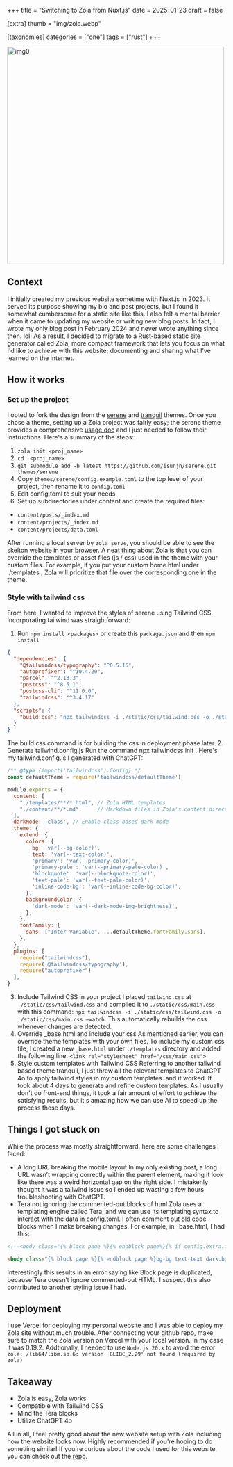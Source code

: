 +++
title = "Switching to Zola from Nuxt.js"
date = 2025-01-23
draft = false

[extra]
thumb = "img/zola.webp"

[taxonomies]
categories = ["one"]
tags = ["rust"]
+++

<img src="/img/zola.webp" alt="img0" width="500"/>

## Context
I initially created my previous website sometime with Nuxt.js in 2023. It served its purpose showing my bio and past projects, but I found it somewhat cumbersome for a static site like this. I also felt a mental barrier when it came to updating my website or writing new blog posts. In fact, I wrote my only blog post in February 2024 and never wrote anything since then. lol! As a result, I decided to migrate to a Rust-based static site generator called Zola, more compact framework that lets you focus on what I'd like to achieve with this website; documenting and sharing what I’ve learned on the internet.

## How it works
### Set up the project
I opted to fork the design from the [serene](https://github.com/isunjn/serene) and [tranquil](https://github.com/TeaDrinkingProgrammer/tranquil) themes. Once you chose a theme, setting up a Zola project was fairly easy; the serene theme provides a comprehensive [usage doc](https://github.com/isunjn/serene/blob/latest/USAGE.md) and I just needed to follow their instructions. Here's a summary of the steps::
1. `zola init <proj_name>`
2. `cd  <proj_name>`
3. `git submodule add -b latest https://github.com/isunjn/serene.git themes/serene`
4. Copy `themes/serene/config.example.toml` to the top level of your project, then rename it to `config.toml`
5. Edit config.toml to suit your needs
6. Set up subdirectories under content and create the required files:
- `content/posts/_index.md`
- `content/projects/_index.md`
- `content/projects/data.toml`

After running a local server by `zola serve`, you should be able to see the skelton website in your browser. A neat thing about Zola is that you can override the templates or asset files (js / css) used in the theme with your custom files. For example, if you put your custom home.html under ./templates , Zola will prioritize that file over the corresponding one in the theme.

### Style with tailwind css
From here, I wanted to improve the styles of serene using Tailwind CSS. Incorporating tailwind was straightforward:
1. Run `npm install <packages>` or create this `package.json` and then `npm install`
```json
{
  "dependencies": {
    "@tailwindcss/typography": "^0.5.16",
    "autoprefixer": "^10.4.20",
    "parcel": "^2.13.3",
    "postcss": "^8.5.1",
    "postcss-cli": "^11.0.0",
    "tailwindcss": "^3.4.17"
  },
  "scripts": {
    "build:css": "npx tailwindcss -i ./static/css/tailwind.css -o ./static/css/main.css --minify"
  }
}
```
The build:css  command is for building the css in deployment phase later.
 2. Generate tailwind.config.js
Run the command npx tailwindcss init . Here's my tailwind.config.js I generated with ChatGPT: 
```js
/** @type {import('tailwindcss').Config} */
const defaultTheme = require('tailwindcss/defaultTheme')

module.exports = {
  content: [
    "./templates/**/*.html", // Zola HTML templates
    "./content/**/*.md",     // Markdown files in Zola's content directory
  ],
  darkMode: 'class', // Enable class-based dark mode
  theme: {
    extend: {
      colors: {
        bg: 'var(--bg-color)',
        text: 'var(--text-color)',
        'primary': 'var(--primary-color)',
        'primary-pale': 'var(--primary-pale-color)',
        'blockquote': 'var(--blockquote-color)',
        'text-pale': 'var(--text-pale-color)',
        'inline-code-bg': 'var(--inline-code-bg-color)',
      },
      backgroundColor: {
        'dark-mode': 'var(--dark-mode-img-brightness)',
      },
    },
    fontFamily: {
      sans: ["Inter Variable", ...defaultTheme.fontFamily.sans],
    },
  },
  plugins: [
    require("tailwindcss"),
    require('@tailwindcss/typography'),
    require("autoprefixer")
  ],
}
```
3. Include Tailwind CSS in your project
I placed `tailwind.css` at `./static/css/tailwind.css`  and compiled it to `./static/css/main.css`  with this command: `npx tailwindcss -i ./static/css/tailwind.css -o ./static/css/main.css —watch`. This automatically rebuilds the css whenever changes are detected.
4. Override _base.html and include your css
As mentioned earlier, you can override theme templates with your own files. To include my custom css file, I created a new `_base.html` under `./templates` directory and added the following line:
```<link rel="stylesheet" href="/css/main.css">```
5. Style custom templates with Tailwind CSS
Referring to another tailwind based theme tranquil, I just threw all the relevant templates to ChatGPT 4o to apply tailwind styles in my custom templates..and it worked. It took about 4 days to generate and refine custom templates. As I usually don't do front-end things, it took a fair amount of effort to achieve the satisfying results, but it's amazing how we can use AI to speed up the process these days.

## Things I got stuck on
While the process was mostly straightforward, here are some challenges I faced:
- A long URL breaking the mobile layout
In my only existing post, a long URL wasn’t wrapping correctly within the parent element, making it look like there was a weird horizontal gap on the right side. I mistakenly thought it was a tailwind issue so I ended up wasting a few hours troubleshooting with ChatGPT.
- Tera not ignoring the commented-out blocks of html
Zola uses a templating engine called Tera, and we can use its templating syntax to interact with the data in config.toml. I often comment out old code blocks when I make breaking changes. For example, in _base.html, I had this:
```html
<!--<body class="{% block page %}{% endblock page%}{% if config.extra.force_theme == "dark" %}dark{% endif %}">-->

<body class="{% block page %}{% endblock page %}bg-bg text-text dark:bg-dark-mode dark:text-white {% if config.extra.force_theme == 'dark' %}dark{% endif %}">
```
Interestingly this results in an error saying like Block page is duplicated, because Tera doesn’t ignore commented-out HTML. I suspect this also contributed to another styling issue I had.

## Deployment
I use Vercel for deploying my personal website and I was able to deploy my Zola site without much trouble. After connecting your github repo, make sure to match the Zola version on Vercel with your local version. In my case it was 0.19.2. Addtionally, I needed to use `Node.js 20.x` to avoid the error `zola: /lib64/libm.so.6: version  GLIBC_2.29' not found (required by zola)`

## Takeaway
- Zola is easy, Zola works
- Compatible with Tailwind CSS
- Mind the Tera blocks
- Utilize ChatGPT 4o

All in all, I feel pretty good about the new website setup with Zola including how the website looks now. Highly recommended if you're hoping to do sometiing similar! If you're curious about the code I used for this website, you can check out the [repo](https://github.com/ggand0/ggando-website).
